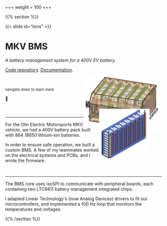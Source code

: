 +++
weight = 100
+++

{{% section %}}

{{< slide id="bms" >}}

# MKV BMS

_A battery management system for a 400V EV battery._

[Code repository](https://github.com/olin-electric-motorsports/olin-electric-motorsports/tree/main/vehicle/mkv/software/bms).
[Documentation](https://coda.io/d/Documentation_dbuFnC2EA_e/BMS_suuXG#_luh8U).

<br />

<small>navigate down to learn more</small>

🔽

<div style="text-align: right">
<img src="/accumulator.jpg" width="50%" style="border: none; box-shadow:
none; margin-bottom: -4rem; margin-top: -7em;" />
</div>

---

<div style="display: flex; flex-direction: row; align-items: top">
<div style="flex: 1 0 60%">
For the Olin Electric Motorsports MKV vehicle, we had a 400V battery pack built
with 864 <em>18650</em> lithium-ion batteries.

In order to ensure safe operation, we built a custom BMS. A few of my teammates
worked on the electrical systems and PCBs, and I wrote the firmware.
</div>
<div style="flex: 1 0 40%">
<img src="/segment.png" style="margin-top: -3em; height: 100%; border: none; box-shadow: none;" />
</div>
</div>

---

The BMS core uses isoSPI to communicate with peripheral boards, each containing
two LTC6811 battery management integrated chips.

I adapted Linear Technology's (now Analog Devices) drivers to fit our
microcontrollers, and implemented a 100 Hz loop that monitors the temperatures
and voltages.

{{% /section %}}
